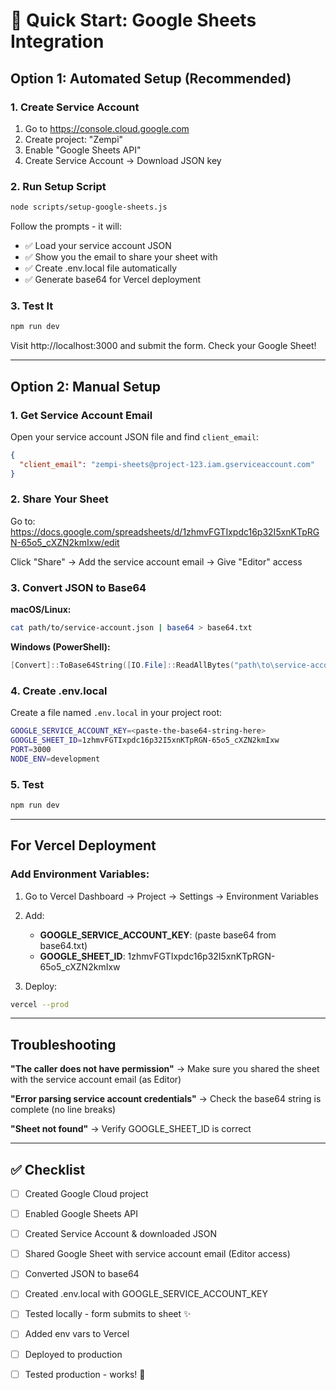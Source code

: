 # 🚀 Quick Start: Google Sheets Integration

## Option 1: Automated Setup (Recommended)

### 1. Create Service Account

1. Go to https://console.cloud.google.com
2. Create project: "Zempi"
3. Enable "Google Sheets API"
4. Create Service Account → Download JSON key

### 2. Run Setup Script

```bash
node scripts/setup-google-sheets.js
```

Follow the prompts - it will:
- ✅ Load your service account JSON
- ✅ Show you the email to share your sheet with
- ✅ Create .env.local file automatically
- ✅ Generate base64 for Vercel deployment

### 3. Test It

```bash
npm run dev
```

Visit http://localhost:3000 and submit the form. Check your Google Sheet!

---

## Option 2: Manual Setup

### 1. Get Service Account Email

Open your service account JSON file and find `client_email`:
```json
{
  "client_email": "zempi-sheets@project-123.iam.gserviceaccount.com"
}
```

### 2. Share Your Sheet

Go to: https://docs.google.com/spreadsheets/d/1zhmvFGTIxpdc16p32I5xnKTpRGN-65o5_cXZN2kmIxw/edit

Click "Share" → Add the service account email → Give "Editor" access

### 3. Convert JSON to Base64

**macOS/Linux:**
```bash
cat path/to/service-account.json | base64 > base64.txt
```

**Windows (PowerShell):**
```powershell
[Convert]::ToBase64String([IO.File]::ReadAllBytes("path\to\service-account.json")) > base64.txt
```

### 4. Create .env.local

Create a file named `.env.local` in your project root:

```bash
GOOGLE_SERVICE_ACCOUNT_KEY=<paste-the-base64-string-here>
GOOGLE_SHEET_ID=1zhmvFGTIxpdc16p32I5xnKTpRGN-65o5_cXZN2kmIxw
PORT=3000
NODE_ENV=development
```

### 5. Test

```bash
npm run dev
```

---

## For Vercel Deployment

### Add Environment Variables:

1. Go to Vercel Dashboard → Project → Settings → Environment Variables

2. Add:
   - **GOOGLE_SERVICE_ACCOUNT_KEY**: (paste base64 from base64.txt)
   - **GOOGLE_SHEET_ID**: 1zhmvFGTIxpdc16p32I5xnKTpRGN-65o5_cXZN2kmIxw

3. Deploy:
```bash
vercel --prod
```

---

## Troubleshooting

**"The caller does not have permission"**
→ Make sure you shared the sheet with the service account email (as Editor)

**"Error parsing service account credentials"**
→ Check the base64 string is complete (no line breaks)

**"Sheet not found"**
→ Verify GOOGLE_SHEET_ID is correct

---

## ✅ Checklist

- [ ] Created Google Cloud project
- [ ] Enabled Google Sheets API
- [ ] Created Service Account & downloaded JSON
- [ ] Shared Google Sheet with service account email (Editor access)
- [ ] Converted JSON to base64
- [ ] Created .env.local with GOOGLE_SERVICE_ACCOUNT_KEY
- [ ] Tested locally - form submits to sheet ✨
- [ ] Added env vars to Vercel
- [ ] Deployed to production
- [ ] Tested production - works! 🎉

